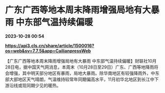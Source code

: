 # 广东广西等地本周末降雨增强局地有大暴雨 中东部气温持续偏暖

**2023-10-28 00:54**

**https://api3.cls.cn/share/article/1500016?os=web&sv=7.7.5&app=CailianpressWeb**

【广东广西等地本周末降雨增强局地有大暴雨 中东部气温持续偏暖】财联社10月28日电，据中国天气网消息，本周末（10月28日至29日）广东、广西等地降雨将会增强，其中明天部分地区有暴雨，局地大暴雨。除华南地区有较强降雨外，中东部大部地区天气晴朗，气温维持较常年同期偏高水平，11月初华北地区到长江中下游沿线或现同期少见的暖热。